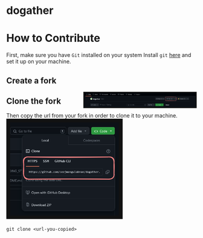 # dogather

# How to Contribute
First, make sure you have `Git` installed on your system
Install `git` [here](https://git-scm.com/downloads) and set it up on your machine.

## Create a fork
<img src='./docs/images/fork-repo.png' width='300' align='right' alt='create-a-fork'/>

## Clone the fork
Then copy the url from your fork in order to clone it to your machine.
![clone-repo](./docs/images/clone-repo.png)

`git clone <url-you-copied>`


